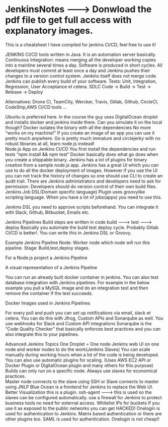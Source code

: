 # JenkinsNotes  ---> Donwload the pdf file to get full access with explanatory images.
This is a cheatsheet I have compiled for jenkins CI/CD, feel free to use it! 

JENKINS
CI/CD tools written in Java. It is an automation server basically.
Continuous Integration: means merging all the developer working copies into a mainline several times a day. Software is produced in short cycles. 
All developers must commit at least once a day and Jenkins pushes their changes to a version control system. 
Jenkins itself does not merge code. 
Jenkins can publish every build of your software. 
Tests: Unit, Integration, Regression, User Acceptance et cetera. 
SDLC Code → Build → Test → Release → Deploy 

Alternatives: Drone CI, TeamCity, Wercker, Travis, Gitlab, Github, CircleCI, CodeShip,AWS CI/CD tools …

Ubuntu is preferred here. In the course the guy uses DigitalOcean droplet and installs docker and jenkins inside there. 
Can you simulate it on the local though? 
Docker isolates the binary with all the dependencies 
No more “works on my machine!”
If you create an image of an app you can use it pretty much anywhere.
Go is pretty much immature and circlejerky with no robust libraries at all, learn node.js instead!  
Node.js App on Jenkins CI/CD 
You first install the dependencies and run tests “npm install && npm test” 
Docker basically does what go does when you create a shippable binary. 
Jenkins has a lot of plugins for binary creation from a sample node.js app. 
Jenkins has a great UI which you can use to do all the docker deployment of images. 
However if you use the UI you can not track the history of changes so one should use CLI to create an audit trail. 
There are Jenkins administrators and developers need to ask for permission.
Developers should do version control of their own build files. 
Jenkins Job DSL(Domain specific language)
Plugin uses groovylike scripting language. When you have a lot of jobs(apps) you need to use this. 

Jenkins DSL 
you need to approve scripts beforehand. 
You can integrate it with Slack, Github, Bitbucket, Emails etc.

Jenkins Pipelines 
Build steps are written in code build ---> test ---> deploy 
Basically you automate the build test deploy cycle.
Probably Gitlab CI/CD is better!. 
 You can write this in Jenkins DSL or Groovy. 

Example Jenkins Pipeline 
Node: Worker node which node will run this pipeline.
Stage: Build,test,deploy stages. 


For a Node.js project a Jenkins Pipeline


 A visual representation of a Jenkins Pipeline



You can run an already built docker container in jenkins. 
You can also test database integration with Jenkins pipelines. 
For example in the below example you pull a MySQL image and do an integration test and then remove the container if the test succeeds. 

Docker Images used in Jenkins Pipelines

For every pull and push you can set up notifications via email, slack et cetera. 
You can do this with Jfrog, Custom APIs and Sonarqube as well. 
You use webhooks for Slack and Custom API integrations
Sonarqube is the “Code Quality Checker” that basically enforces best practices and you can also integrate this to your pipelines. 

Advanced Jenkins Topics
One Droplet = One node 
Jenkins web UI on one node and worker nodes to do the work(Jenkins Slaves)
You can scale manually during working hours when a lot of the code is being developed. 
You can also use automatic plugins for scaling. (Uses AWS EC2 API or Docker Plugin or DigitalOcean plugin and many others for this purpose)
Builds can only run on a specific node.
Always use slaves for economical practices.  
Master node connects to the slave using SSH 
or Slave connects to master using JNLP
Blue Ocean is a frontend for Jenkins to replace the Web UI. Better Visualization this is a plugin. 
ssh-agent ---> this is used so the slaves can be configured automatically.
use a firewall for Jenkins to protect business tools no need for external access.
Whitelist IPs for buckets
If you use it as exposed to the public networks you can get HACKED! 
Onelogin is used for authentication to Jenkins. Matrix based authentication or there are other plugins too. 
SAML is used for authentication. Onelogin is not cheap!!
